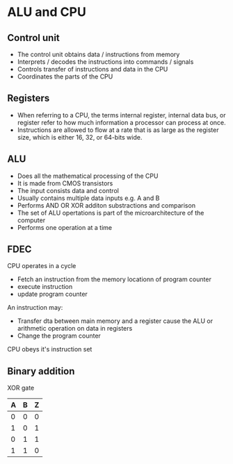 # ALU and CPU

## Control unit
  * The control unit obtains data / instructions from memory
  * Interprets / decodes the instructions into commands / signals
  * Controls transfer of instructions and data in the CPU
  * Coordinates the parts of the CPU
  
## Registers
  * When referring to a CPU, the terms internal register, internal data bus, or register refer to how much information a processor can process at once. 
  * Instructions are allowed to flow at a rate that is as large as the register size, which is either 16, 32, or 64-bits wide.
  
## ALU
  * Does all the mathematical processing of the CPU
  * It is made from CMOS transistors
  * The input consists data and control
  * Usually contains multiple data inputs e.g. A and B
  * Performs AND  OR XOR additon substractions and comparison
  * The set of ALU opertations is part of the microarchitecture of the computer
  * Performs one operation at a time
 
 
 ## FDEC
 CPU operates in a cycle
   * Fetch an instruction from the memory locationn of program counter
   * execute instruction
   * update program counter
 
 An instruction may:
   * Transfer dta between main memory and a register
   cause the ALU or arithmetic operation on data in registers
   * Change the program counter
   
CPU obeys it's instruction set
  
## Binary addition

XOR gate

|A|B|Z|
|-|-|-|
|0|0|0|
|1|0|1|
|0|1|1|
|1|1|0|

